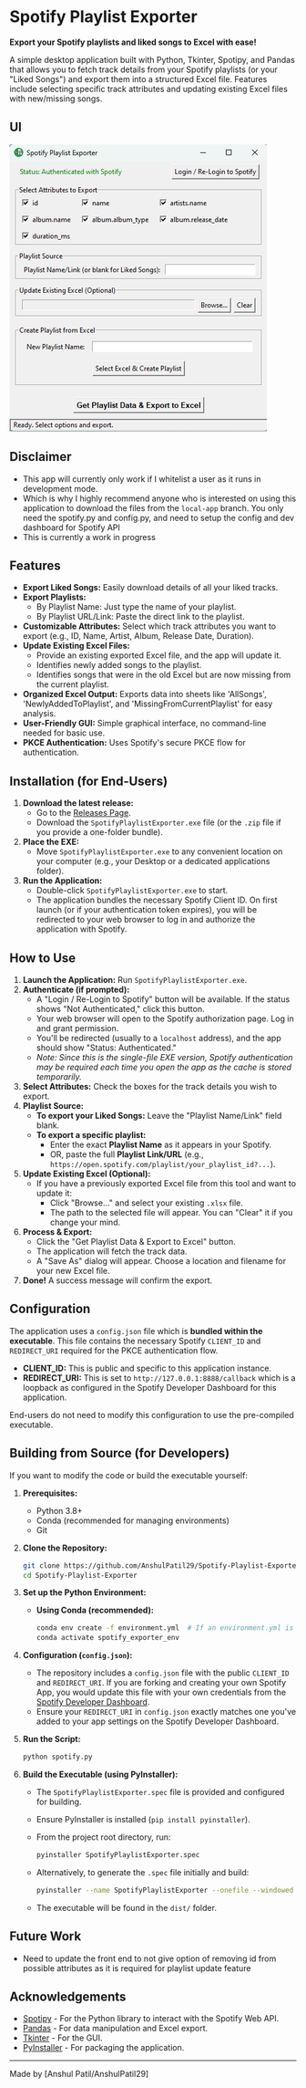 # Spotify Playlist Exporter

**Export your Spotify playlists and liked songs to Excel with ease!**

A simple desktop application built with Python, Tkinter, Spotipy, and Pandas that allows you to fetch track details from your Spotify playlists (or your "Liked Songs") and export them into a structured Excel file. Features include selecting specific track attributes and updating existing Excel files with new/missing songs.

## UI
![UI](Images\UI.png)

## Disclaimer
* This app will currently only work if I whitelist a user as it runs in development mode.
* Which is why I highly recommend anyone who is interested on using this application to download the files from the `local-app` branch. You only need the spotify.py and config.py, and need to setup the config and dev dashboard for Spotify API
* This is currently a work in progress

## Features

* **Export Liked Songs:** Easily download details of all your liked tracks.
* **Export Playlists:**
  * By Playlist Name: Just type the name of your playlist.
  * By Playlist URL/Link: Paste the direct link to the playlist.
* **Customizable Attributes:** Select which track attributes you want to export (e.g., ID, Name, Artist, Album, Release Date, Duration).
* **Update Existing Excel Files:**
  * Provide an existing exported Excel file, and the app will update it.
  * Identifies newly added songs to the playlist.
  * Identifies songs that were in the old Excel but are now missing from the current playlist.
* **Organized Excel Output:** Exports data into sheets like 'AllSongs', 'NewlyAddedToPlaylist', and 'MissingFromCurrentPlaylist' for easy analysis.
* **User-Friendly GUI:** Simple graphical interface, no command-line needed for basic use.
* **PKCE Authentication:** Uses Spotify's secure PKCE flow for authentication.

## Installation (for End-Users)

1. **Download the latest release:**
   * Go to the [Releases Page](https://github.com/AnshulPatil29/Spotify-Playlist-Exporter/releases).
   * Download the `SpotifyPlaylistExporter.exe` file (or the `.zip` file if you provide a one-folder bundle).
2. **Place the EXE:**
   * Move `SpotifyPlaylistExporter.exe` to any convenient location on your computer (e.g., your Desktop or a dedicated applications folder).
3. **Run the Application:**
   * Double-click `SpotifyPlaylistExporter.exe` to start.
   * The application bundles the necessary Spotify Client ID. On first launch (or if your authentication token expires), you will be redirected to your web browser to log in and authorize the application with Spotify.

## How to Use

1. **Launch the Application:** Run `SpotifyPlaylistExporter.exe`.
2. **Authenticate (if prompted):**
   * A "Login / Re-Login to Spotify" button will be available. If the status shows "Not Authenticated," click this button.
   * Your web browser will open to the Spotify authorization page. Log in and grant permission.
   * You'll be redirected (usually to a `localhost` address), and the app should show "Status: Authenticated."
   * *Note: Since this is the single-file EXE version, Spotify authentication may be required each time you open the app as the cache is stored temporarily.*
3. **Select Attributes:** Check the boxes for the track details you wish to export.
4. **Playlist Source:**
   * **To export your Liked Songs:** Leave the "Playlist Name/Link" field blank.
   * **To export a specific playlist:**
     * Enter the exact **Playlist Name** as it appears in your Spotify.
     * OR, paste the full **Playlist Link/URL** (e.g., `https://open.spotify.com/playlist/your_playlist_id?...`).
5. **Update Existing Excel (Optional):**
   * If you have a previously exported Excel file from this tool and want to update it:
     * Click "Browse..." and select your existing `.xlsx` file.
     * The path to the selected file will appear. You can "Clear" it if you change your mind.
6. **Process & Export:**
   * Click the "Get Playlist Data & Export to Excel" button.
   * The application will fetch the track data.
   * A "Save As" dialog will appear. Choose a location and filename for your new Excel file.
7. **Done!** A success message will confirm the export.

## Configuration

The application uses a `config.json` file which is **bundled within the executable**. This file contains the necessary Spotify `CLIENT_ID` and `REDIRECT_URI` required for the PKCE authentication flow.

* **CLIENT_ID:** This is public and specific to this application instance.
* **REDIRECT_URI:** This is set to `http://127.0.0.1:8888/callback` which is a loopback as configured in the Spotify Developer Dashboard for this application.

End-users do not need to modify this configuration to use the pre-compiled executable.

## Building from Source (for Developers)

If you want to modify the code or build the executable yourself:

1. **Prerequisites:**
   
   * Python 3.8+
   * Conda (recommended for managing environments)
   * Git

2. **Clone the Repository:**
   
   ```bash
   git clone https://github.com/AnshulPatil29/Spotify-Playlist-Exporter.git
   cd Spotify-Playlist-Exporter
   ```

3. **Set up the Python Environment:**
   
   * **Using Conda (recommended):**
     
     ```bash
     conda env create -f environment.yml  # If an environment.yml is provided
     conda activate spotify_exporter_env 
     ```

4. **Configuration (`config.json`):**
   
   * The repository includes a `config.json` file with the public `CLIENT_ID` and `REDIRECT_URI`. If you are forking and creating your own Spotify App, you would update this file with your own credentials from the [Spotify Developer Dashboard](https://developer.spotify.com/dashboard/).
   * Ensure your `REDIRECT_URI` in `config.json` exactly matches one you've added to your app settings on the Spotify Developer Dashboard.

5. **Run the Script:**
   
   ```bash
   python spotify.py
   ```

6. **Build the Executable (using PyInstaller):**
   
   * The `SpotifyPlaylistExporter.spec` file is provided and configured for building.
   
   * Ensure PyInstaller is installed (`pip install pyinstaller`).
   
   * From the project root directory, run:
     
     ```bash
     pyinstaller SpotifyPlaylistExporter.spec
     ```
   
   * Alternatively, to generate the `.spec` file initially and build:
     
     ```bash
     pyinstaller --name SpotifyPlaylistExporter --onefile --windowed --add-data "config.json:." your_script_name.py
     ```
   
   * The executable will be found in the `dist/` folder.

## Future Work
- Need to update the front end to not give option of removing id from possible attributes as it is required for playlist update feature


## Acknowledgements

* [Spotipy](https://spotipy.readthedocs.io/) - For the Python library to interact with the Spotify Web API.
* [Pandas](https://pandas.pydata.org/) - For data manipulation and Excel export.
* [Tkinter](https://docs.python.org/3/library/tkinter.html) - For the GUI.
* [PyInstaller](https://www.pyinstaller.org/) - For packaging the application.

---

Made by [Anshul Patil/AnshulPatil29]
